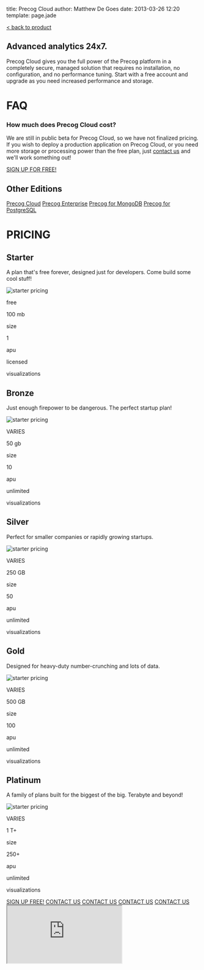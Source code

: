 title: Precog Cloud
author: Matthew De Goes
date: 2013-03-26 12:20
template: page.jade

<div id="body-links">
   <a class="static-link" href="/products/precog/">&#60; back to product</a>
</div>
<div class="two-columns">
    <h2>Advanced analytics 24x7.</h2>
    <p>Precog Cloud gives you the full power of the Precog platform in a completely secure, managed solution that requires no installation, no configuration, and no performance tuning. Start with a free account and upgrade as you need increased performance and storage.</p>
    <h1>FAQ</h1>
    <div id="editions-faq">
        <h3>How much does Precog Cloud cost?</h3>
        <p>We are still in public beta for Precog Cloud, so we have not finalized pricing. If you wish to deploy a production application on Precog Cloud, or you need more storage or processing power than the free plan, just <a href="/about/contact-us/">contact us</a> and we'll work something out!</p>
    </div>
</div>
<div class="two-columns-end">
    <a class="medium-button red-background" href="/account/login/">SIGN UP FOR FREE!</a>
    <div id="body-side-resources">
        <h2>Other Editions</h2>
        <div id="editions">
            <a class="active" href="/editions/precog-cloud/">Precog Cloud</a>
            <a href="/editions/precog-enterprise/">Precog Enterprise</a>
            <a href="/editions/precog-for-mongodb/">Precog for MongoDB</a>
            <a href="/editions/precog-for-postgresql/">Precog for PostgreSQL</a>
        </div>
    </div>
</div>
<div class="clear-left">
</div>
<div id="edition-content">
    <h1>PRICING</h1>
    <div id="dynamic-pricing-chart">
        <div class="pricing-chart-option">
            <h2>Starter</h2>
            <p class="description">A plan that's free forever, designed just for developers. Come build some cool stuff!</p>
            <img src="/images/graphic-pricing-starter.png" alt="starter pricing" />
            <p class="cost">free</p>
            <p class="point-value">100 mb</p>
            <p class="point-name">size</p>
            <p class="point-value">1</p>
            <p class="point-name">apu</p>
            <p class="point-value">licensed</p>
            <p class="point-name">visualizations</p>
        </div>
        <div class="pricing-chart-option">
            <h2>Bronze</h2>
            <p class="description">Just enough firepower to be dangerous. The perfect startup plan!</p>
            <img src="/images/graphic-pricing-bronze.png" alt="starter pricing" />
            <p class="cost">VARIES</p>
            <p class="point-value">50 gb</p>
            <p class="point-name">size</p>
            <p class="point-value">10</p>
            <p class="point-name">apu</p>
            <p class="point-value">unlimited</p>
            <p class="point-name">visualizations</p>
        </div>
        <div class="pricing-chart-option">
            <h2>Silver</h2>
            <p class="description">Perfect for smaller companies or rapidly growing startups.</p>
            <img src="/images/graphic-pricing-silver.png" alt="starter pricing" />
            <p class="cost">VARIES</p>
            <p class="point-value">250 GB</p>
            <p class="point-name">size</p>
            <p class="point-value">50</p>
            <p class="point-name">apu</p>
            <p class="point-value">unlimited</p>
            <p class="point-name">visualizations</p>
        </div>
        <div class="pricing-chart-option">
            <h2>Gold</h2>
            <p class="description">Designed for heavy-duty number-crunching and lots of data.</p>
            <img src="/images/graphic-pricing-gold.png" alt="starter pricing" />
            <p class="cost">VARIES</p>
            <p class="point-value">500 GB</p>
            <p class="point-name">size</p>
            <p class="point-value">100</p>
            <p class="point-name">apu</p>
            <p class="point-value">unlimited</p>
            <p class="point-name">visualizations</p>
        </div>
        <div class="pricing-chart-option">
            <h2>Platinum</h2>
            <p class="description">A family of plans built for the biggest of the big. Terabyte and beyond!</p>
            <img src="/images/graphic-pricing-platinum.png" alt="starter pricing" />
            <p class="cost">VARIES</p>
            <p class="point-value">1 T+</p>
            <p class="point-name">size</p>
            <p class="point-value">250+</p>
            <p class="point-name">apu</p>
            <p class="point-value">unlimited</p>
            <p class="point-name">visualizations</p>
        </div>
        <div class="clear-left">
        </div>
    </div>
</div>
<div id="dynamic-editions-pricing-buttons">
    <a class="red-background" href="http://labcoat.precog.com">SIGN UP FREE!</a>
    <a class="red-background pop-up-form" href="#">CONTACT US</a>
    <a class="red-background pop-up-form" href="#">CONTACT US</a>
    <a class="red-background pop-up-form" href="#">CONTACT US</a>
    <a class="red-background pop-up-form" href="#">CONTACT US</a>
</div>
<div id="pop-up-form">
    <div class="icon-close-frame">
    </div>
   <div class="form-iframe">
      <iframe src="http://www2.precog.com/l/17892/2013-02-13/6x1h2"></iframe>
   </div>
</div>